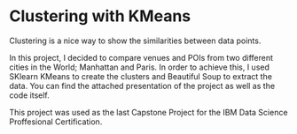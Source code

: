 # Clustering with KMeans

Clustering is a nice way to show the similarities between data points. 

In this project, I decided to compare venues and POIs from two different cities in the World; Manhattan and Paris. In order to achieve this, I used SKlearn KMeans to create the clusters and Beautiful Soup to extract the data. You can find the attached presentation of the project as well as the code itself.

This project was used as the last Capstone Project for the IBM Data Science Proffesional Certification.
